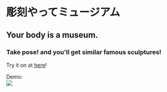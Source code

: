 # 彫刻やってミュージアム
## Your body is a museum.
### Take pose! and you'll get similar famous sculptures!  
Try it on at [here](https://gonishimura.github.io/chokoku_yatte_museum/)!
  
Demo:  
<img src=https://github.com/GoNishimura/images/blob/master/output.gif/>
